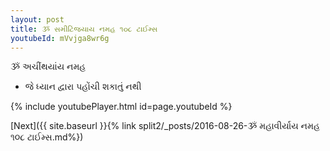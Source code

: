 ```yaml
---
layout: post
title: ૐ સમીટિંજયાય નમહ ૧૦૮ ટાઈમ્સ
youtubeId: mVvjga8wr6g
---
```

 
 
 ૐ અચીંથયાંય નમહ  
 
 -  જે ધ્યાન દ્વારા પહોંચી શકાતું નથી 
 
  
 
  
 
 
 
 
 
 


{% include youtubePlayer.html id=page.youtubeId %}
 
[Next]({{ site.baseurl }}{% link  split2/_posts/2016-08-26-ૐ મહાવીર્યાય નમહ ૧૦૮ ટાઈમ્સ.md%})
 
